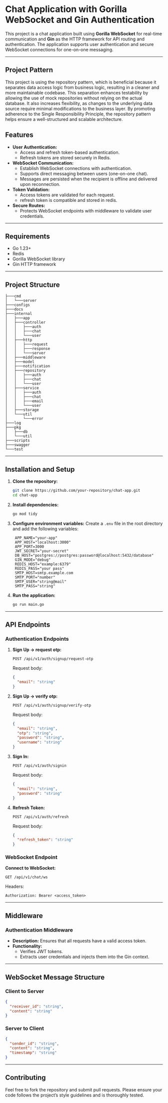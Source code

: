 # Chat Application with Gorilla WebSocket and Gin Authentication

This project is a chat application built using **Gorilla WebSocket** for real-time communication and **Gin** as the HTTP framework for API routing and authentication. The application supports user authentication and secure WebSocket connections for one-on-one messaging.

---

## Project Pattern
This project is using the repository pattern, which is beneficial because it separates data access logic from business logic, resulting in a cleaner and more maintainable codebase. This separation enhances testability by allowing the use of mock repositories without relying on the actual database. It also increases flexibility, as changes to the underlying data source require minimal modifications to the business layer. By promoting adherence to the Single Responsibility Principle, the repository pattern helps ensure a well-structured and scalable architecture.

## Features

- **User Authentication:**
  - Access and refresh token-based authentication.
  - Refresh tokens are stored securely in Redis.
- **WebSocket Communication:**
  - Establish WebSocket connections with authentication.
  - Supports direct messaging between users (one-on-one chat).
  - Messages are persisted when the recipient is offline and delivered upon reconnection.
- **Token Validation:**
  - Access tokens are validated for each request.
  - refresh token is compatible and stored in redis.
- **Secure Routes:**
  - Protects WebSocket endpoints with middleware to validate user credentials.

---

## Requirements

- Go 1.23+
- Redis
- Gorilla WebSocket library
- Gin HTTP framework

---

## Project Structure

```plaintext
├───cmd
│   └───server
├───configs
├───docs
├───internal
│   ├───app
│   ├───controller
│   │   ├───auth
│   │   ├───chat
│   │   └───user
│   ├───http
│   │   ├───request
│   │   ├───response
│   │   └───server
│   ├───middleware
│   ├───model
│   ├───notification
│   ├───repository
│   │   ├───auth
│   │   ├───chat
│   │   └───user
│   ├───service
│   │   ├───auth
│   │   ├───chat
│   │   ├───email
│   │   └───user
│   ├───storage
│   └───util
│       └───error
├───log
├───pkg
│   ├───db
│   └───util
├───scripts
├───swagger
└───test
```

---

## Installation and Setup

1. **Clone the repository:**

   ```bash
   git clone https://github.com/your-repository/chat-app.git
   cd chat-app
   ```

2. **Install dependencies:**

   ```bash
   go mod tidy
   ```

3. **Configure environment variables:**
   Create a `.env` file in the root directory and add the following variables:

   ```env
    APP_NAME="your-app"
    APP_HOST="localhost:3000"
    APP_PORT=3000
    JWT_SECRET="your-secret"
    DB_HOST="postgres://postgres:password@localhost:5432/database"
    GIN_MODE="debug"
    REDIS_HOST="example:6379"
    REDIS_PASS="your pass"
    SMTP_HOST=smtp.example.com
    SMTP_PORT="number"
    SMTP_USER="string@mail"
    SMTP_PASS="string"
   ```

4. **Run the application:**
   ```bash
   go run main.go
   ```

---

## API Endpoints

### Authentication Endpoints

1. **Sign Up -> request otp:**

   ```http
   POST /api/v1/auth/signup/request-otp
   ```

   Request body:

   ```json
   {
     "email": "string"
   }
   ```

2. **Sign Up -> verify otp:**

   ```http
   POST /api/v1/auth/signup/verify-otp
   ```

   Request body:

   ```json
   {
     "email": "string",
     "otp": "string",
     "password": "string",
     "username": "string"
   }
   ```

3. **Sign In:**

   ```http
   POST /api/v1/auth/signin
   ```

   Request body:

   ```json
   {
     "email": "string",
     "password": "string"
   }
   ```

4. **Refresh Token:**
   ```http
   POST /api/v1/auth/refresh
   ```
   Request body:
   ```json
   {
     "refresh_token": "string"
   }
   ```

### WebSocket Endpoint

**Connect to WebSocket:**

```http
GET /api/v1/chat/ws
```

Headers:

```http
Authorization: Bearer <access_token>
```

---

## Middleware

### Authentication Middleware

- **Description:** Ensures that all requests have a valid access token.
- **Functionality:**
  - Verifies JWT tokens.
  - Extracts user credentials and injects them into the Gin context.

---

## WebSocket Message Structure

### Client to Server

```json
{
  "receiver_id": "string",
  "content": "string"
}
```

### Server to Client

```json
{
  "sender_id": "string",
  "content": "string",
  "timestamp": "string"
}
```

---

## Contributing

Feel free to fork the repository and submit pull requests. Please ensure your code follows the project’s style guidelines and is thoroughly tested.
